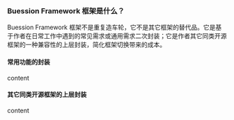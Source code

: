 ### Buession Framework 框架是什么？
Buession Framework 框架不是重复造车轮，它不是其它框架的替代品。它是基于作者在日常工作中遇到的常见需求或通用需求二次封装；它是作者其它同类开源框架的一种兼容性的上层封装，简化框架切换带来的成本。


#### 常用功能的封装
content


#### 其它同类开源框架的上层封装
content